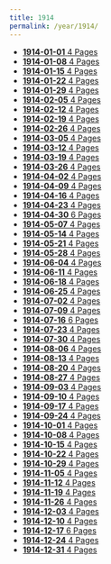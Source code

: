 ```yaml
---
title: 1914
permalink: /year/1914/
---
```


<ul class="taxonomy__index">
<li><a href="/issues/hydro-review-1914-01-01"><strong>1914-01-01</strong> <span class="taxonomy__count">4 Pages</span></a></li>
<li><a href="/issues/hydro-review-1914-01-08"><strong>1914-01-08</strong> <span class="taxonomy__count">4 Pages</span></a></li>
<li><a href="/issues/hydro-review-1914-01-15"><strong>1914-01-15</strong> <span class="taxonomy__count">4 Pages</span></a></li>
<li><a href="/issues/hydro-review-1914-01-22"><strong>1914-01-22</strong> <span class="taxonomy__count">4 Pages</span></a></li>
<li><a href="/issues/hydro-review-1914-01-29"><strong>1914-01-29</strong> <span class="taxonomy__count">4 Pages</span></a></li>
<li><a href="/issues/hydro-review-1914-02-05"><strong>1914-02-05</strong> <span class="taxonomy__count">4 Pages</span></a></li>
<li><a href="/issues/hydro-review-1914-02-12"><strong>1914-02-12</strong> <span class="taxonomy__count">4 Pages</span></a></li>
<li><a href="/issues/hydro-review-1914-02-19"><strong>1914-02-19</strong> <span class="taxonomy__count">4 Pages</span></a></li>
<li><a href="/issues/hydro-review-1914-02-26"><strong>1914-02-26</strong> <span class="taxonomy__count">4 Pages</span></a></li>
<li><a href="/issues/hydro-review-1914-03-05"><strong>1914-03-05</strong> <span class="taxonomy__count">4 Pages</span></a></li>
<li><a href="/issues/hydro-review-1914-03-12"><strong>1914-03-12</strong> <span class="taxonomy__count">4 Pages</span></a></li>
<li><a href="/issues/hydro-review-1914-03-19"><strong>1914-03-19</strong> <span class="taxonomy__count">4 Pages</span></a></li>
<li><a href="/issues/hydro-review-1914-03-26"><strong>1914-03-26</strong> <span class="taxonomy__count">4 Pages</span></a></li>
<li><a href="/issues/hydro-review-1914-04-02"><strong>1914-04-02</strong> <span class="taxonomy__count">4 Pages</span></a></li>
<li><a href="/issues/hydro-review-1914-04-09"><strong>1914-04-09</strong> <span class="taxonomy__count">4 Pages</span></a></li>
<li><a href="/issues/hydro-review-1914-04-16"><strong>1914-04-16</strong> <span class="taxonomy__count">4 Pages</span></a></li>
<li><a href="/issues/hydro-review-1914-04-23"><strong>1914-04-23</strong> <span class="taxonomy__count">4 Pages</span></a></li>
<li><a href="/issues/hydro-review-1914-04-30"><strong>1914-04-30</strong> <span class="taxonomy__count">6 Pages</span></a></li>
<li><a href="/issues/hydro-review-1914-05-07"><strong>1914-05-07</strong> <span class="taxonomy__count">4 Pages</span></a></li>
<li><a href="/issues/hydro-review-1914-05-14"><strong>1914-05-14</strong> <span class="taxonomy__count">4 Pages</span></a></li>
<li><a href="/issues/hydro-review-1914-05-21"><strong>1914-05-21</strong> <span class="taxonomy__count">4 Pages</span></a></li>
<li><a href="/issues/hydro-review-1914-05-28"><strong>1914-05-28</strong> <span class="taxonomy__count">4 Pages</span></a></li>
<li><a href="/issues/hydro-review-1914-06-04"><strong>1914-06-04</strong> <span class="taxonomy__count">4 Pages</span></a></li>
<li><a href="/issues/hydro-review-1914-06-11"><strong>1914-06-11</strong> <span class="taxonomy__count">4 Pages</span></a></li>
<li><a href="/issues/hydro-review-1914-06-18"><strong>1914-06-18</strong> <span class="taxonomy__count">4 Pages</span></a></li>
<li><a href="/issues/hydro-review-1914-06-25"><strong>1914-06-25</strong> <span class="taxonomy__count">4 Pages</span></a></li>
<li><a href="/issues/hydro-review-1914-07-02"><strong>1914-07-02</strong> <span class="taxonomy__count">4 Pages</span></a></li>
<li><a href="/issues/hydro-review-1914-07-09"><strong>1914-07-09</strong> <span class="taxonomy__count">4 Pages</span></a></li>
<li><a href="/issues/hydro-review-1914-07-16"><strong>1914-07-16</strong> <span class="taxonomy__count">6 Pages</span></a></li>
<li><a href="/issues/hydro-review-1914-07-23"><strong>1914-07-23</strong> <span class="taxonomy__count">4 Pages</span></a></li>
<li><a href="/issues/hydro-review-1914-07-30"><strong>1914-07-30</strong> <span class="taxonomy__count">4 Pages</span></a></li>
<li><a href="/issues/hydro-review-1914-08-06"><strong>1914-08-06</strong> <span class="taxonomy__count">4 Pages</span></a></li>
<li><a href="/issues/hydro-review-1914-08-13"><strong>1914-08-13</strong> <span class="taxonomy__count">4 Pages</span></a></li>
<li><a href="/issues/hydro-review-1914-08-20"><strong>1914-08-20</strong> <span class="taxonomy__count">4 Pages</span></a></li>
<li><a href="/issues/hydro-review-1914-08-27"><strong>1914-08-27</strong> <span class="taxonomy__count">4 Pages</span></a></li>
<li><a href="/issues/hydro-review-1914-09-03"><strong>1914-09-03</strong> <span class="taxonomy__count">4 Pages</span></a></li>
<li><a href="/issues/hydro-review-1914-09-10"><strong>1914-09-10</strong> <span class="taxonomy__count">4 Pages</span></a></li>
<li><a href="/issues/hydro-review-1914-09-17"><strong>1914-09-17</strong> <span class="taxonomy__count">4 Pages</span></a></li>
<li><a href="/issues/hydro-review-1914-09-24"><strong>1914-09-24</strong> <span class="taxonomy__count">4 Pages</span></a></li>
<li><a href="/issues/hydro-review-1914-10-01"><strong>1914-10-01</strong> <span class="taxonomy__count">4 Pages</span></a></li>
<li><a href="/issues/hydro-review-1914-10-08"><strong>1914-10-08</strong> <span class="taxonomy__count">4 Pages</span></a></li>
<li><a href="/issues/hydro-review-1914-10-15"><strong>1914-10-15</strong> <span class="taxonomy__count">4 Pages</span></a></li>
<li><a href="/issues/hydro-review-1914-10-22"><strong>1914-10-22</strong> <span class="taxonomy__count">4 Pages</span></a></li>
<li><a href="/issues/hydro-review-1914-10-29"><strong>1914-10-29</strong> <span class="taxonomy__count">4 Pages</span></a></li>
<li><a href="/issues/hydro-review-1914-11-05"><strong>1914-11-05</strong> <span class="taxonomy__count">4 Pages</span></a></li>
<li><a href="/issues/hydro-review-1914-11-12"><strong>1914-11-12</strong> <span class="taxonomy__count">4 Pages</span></a></li>
<li><a href="/issues/hydro-review-1914-11-19"><strong>1914-11-19</strong> <span class="taxonomy__count">4 Pages</span></a></li>
<li><a href="/issues/hydro-review-1914-11-26"><strong>1914-11-26</strong> <span class="taxonomy__count">4 Pages</span></a></li>
<li><a href="/issues/hydro-review-1914-12-03"><strong>1914-12-03</strong> <span class="taxonomy__count">4 Pages</span></a></li>
<li><a href="/issues/hydro-review-1914-12-10"><strong>1914-12-10</strong> <span class="taxonomy__count">4 Pages</span></a></li>
<li><a href="/issues/hydro-review-1914-12-17"><strong>1914-12-17</strong> <span class="taxonomy__count">6 Pages</span></a></li>
<li><a href="/issues/hydro-review-1914-12-24"><strong>1914-12-24</strong> <span class="taxonomy__count">4 Pages</span></a></li>
<li><a href="/issues/hydro-review-1914-12-31"><strong>1914-12-31</strong> <span class="taxonomy__count">4 Pages</span></a></li>
</ul>
